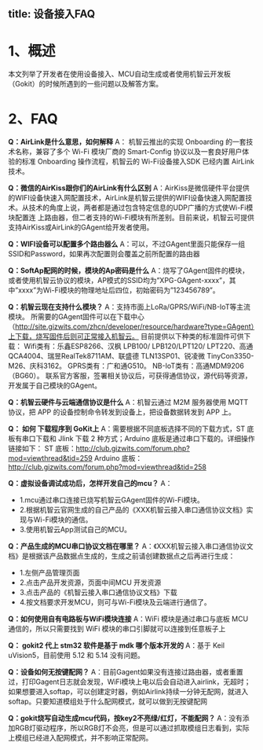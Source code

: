 title:  设备接入FAQ
---


# 1、概述
本文列举了开发者在使用设备接入、MCU自动生成或者使用机智云开发板（Gokit）的时候所遇到的一些问题以及解答方案。

# 2、FAQ

**Q：AirLink是什么意思，如何解释**
A： 机智云推出的实现 Onboarding 的一套技术名称，兼容了多个 Wi-Fi 模块厂商的 Smart-Config 协议以及一套良好用户体验的标准 Onboarding 操作流程，机智云的 Wi-Fi设备接入SDK 已经内置 AirLink 技术。

**Q：微信的AirKiss跟你们的AirLink有什么区别**
A：AirKiss是微信硬件平台提供的WIFI设备快速入网配置技术，AirLink是机智云提供的WIFI设备快速入网配置技术。从技术的角度上说，两者都是通过包含特定信息的UDP广播的方式使Wi-Fi模块配置连	上路由器，但二者支持的Wi-Fi模块有所差别。目前来说，机智云可提供支持AirKiss或AirLink的GAgent给开发者使用。

**Q：WIFI设备可以配置多个路由器么**
A：可以，不过GAgent里面只能保存一组SSID和Password，如果再次配置则会覆盖之前所配置的路由器

**Q：SoftAp配网的时候，模块的Ap密码是什么**
A：烧写了GAgent固件的模块，或者使用机智云协议的模块，AP模式的SSID均为”XPG-GAgent-xxxx”，其中”xxxx”为Wi-Fi模块的物理地址后四位，初始密码为”123456789”。

**Q：机智云现在支持什么模块？**
A：支持市面上LoRa/GPRS/WiFi/NB-IoT等主流模块。
所需要的GAgent固件可以在下载中心（http://site.gizwits.com/zhcn/developer/resource/hardware?type=GAgent）上下载，烧写固件后则可正常接入机智云。
目前提供以下种类的标准固件可供下载：
Wifi类有：乐鑫ESP8266、汉枫 LPB100/ LPB120/LPT120/ LPT220、高通QCA4004、瑞昱RealTek8711AM、联盛德 TLN13SP01、锐凌微 TinyCon3350-M26、庆科3162。
GPRS类有：广和通G510。
NB-IoT类有：高通MDM9206（BG60）。
联系官方客服，签署相关协议后，可获得通信协议，源代码等资源，开发属于自己模块的GAgent。

**Q：机智云硬件与云端通信协议是什么**
A：机智云通过 M2M 服务器使用 MQTT 协议，把 APP 的设备控制命令转发到设备上，把设备数据转发到 APP 上。

**Q： 如何 下载程序到 GoKit上**
A：需要根据不同底板选择不同的下载方式，ST 底板有串口下载和 Jlink 下载 2 种方式；Arduino 底板是通过串口下载的。详细操作链接如下：
ST 底板：http://club.gizwits.com/forum.php?mod=viewthread&tid=259
Arduino 底板：http://club.gizwits.com/forum.php?mod=viewthread&tid=258

**Q：虚拟设备调试成功后，怎样开发自己的mcu？**
A：
- 1.mcu通过串口连接已烧写机智云GAgent固件的Wi-Fi模块。
- 2.根据机智云官网生成的自己产品的《XXX机智云接入串口通信协议文档》实现与Wi-Fi模块的通信。
- 3.使用机智云App测试自己的MCU。

**Q：产品生成的MCU串口协议文档在哪里？**
A：《XXX机智云接入串口通信协议文档》是根据该产品数据点生成的，生成之前请创建数据点之后再进行生成：
- 1.左侧产品管理页面
- 2.点击产品开发资源，页面中间MCU 开发资源
- 3.点击产品的《机智云接入串口通信协议文档》下载
- 4.按文档要求开发MCU，则可与Wi-Fi模块及云端进行通信了。

**Q：如何使用自有电路板与WiFi模块连接**
A：WiFi 模块是通过串口与底板 MCU 通信的，所以只需要找到 WiFi 模块的串口引脚就可以连接到任意板子上

**Q： gokit2 代上 stm32 软件是基于 mdk 哪个版本开发的**
A：基于 Keil uVision5，目前使用 5.12 和 5.14 没有问题。

**Q：设备如何无按键配网？**
A：目前Gagent如果没有连接过路由器，或者重置过，打印Gagent日志就会发现，WiFi模块上电以后会自动进入airlink，无超时；如果想要进入softap，可以创建定时器，例如Airlink持续一分钟无配网，就进入softap。只要知道模组处于什么配网模式，就可以做到无按键配网

**Q：gokit烧写自动生成mcu代码，按key2不亮绿/红灯，不能配网？**
A：没有添加RGB灯驱动程序，所以RGB灯不会亮，但是可以通过抓取模组日志看到，实际上模组已经进入配网模式，并不影响正常配网。

